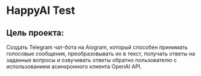 # HappyAI Test



## Цель проекта:

   Создать Telegram чат-бота на Aiogram, который способен принимать голосовые сообщения,
   преобразовывать их в текст, получать ответы на заданные вопросы и озвучивать ответы
   обратно пользователю с использованием асинхронного клиента OpenAI API.
